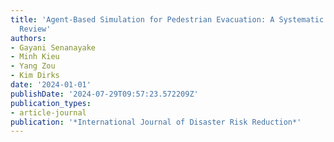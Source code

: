 ```yaml
---
title: 'Agent-Based Simulation for Pedestrian Evacuation: A Systematic Literature
  Review'
authors:
- Gayani Senanayake
- Minh Kieu
- Yang Zou
- Kim Dirks
date: '2024-01-01'
publishDate: '2024-07-29T09:57:23.572209Z'
publication_types:
- article-journal
publication: '*International Journal of Disaster Risk Reduction*'
---
```


